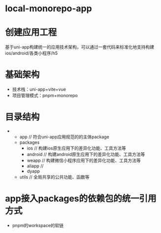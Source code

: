 # local-monorepo-app

# 创建应用工程
基于uni-app构建统一的应用技术架构，可以通过一套代码来标准化地支持构建ios/android/各类小程序/h5


# 基础架构
- 技术栈：uni-app+vite+vue
- 项目管理模式：pnpm+monorepo

# 目录结构
- 
    - app // 符合uni-app应用规范的的主体package
    - packages
        - ios // 构建ios原生应用下的差异化功能、工具方法等
        - android // 构建android原生应用下的差异化功能、工具方法等
        - weapp // 构建微信小程序应用下的差异化功能、工具方法等
        - aliapp //
        - dyapp
    - utils // 全局共享的公共功能、函数等

# app接入packages的依赖包的统一引用方式
- pnpm的workspace的软链




